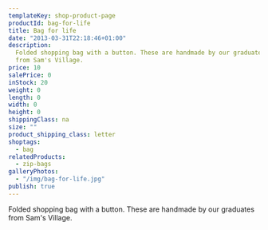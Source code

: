 ```yaml
---
templateKey: shop-product-page
productId: bag-for-life
title: Bag for life
date: "2013-03-31T22:18:46+01:00"
description:
  Folded shopping bag with a button. These are handmade by our graduates
  from Sam's Village.
price: 10
salePrice: 0
inStock: 20
weight: 0
length: 0
width: 0
height: 0
shippingClass: na
size: ""
product_shipping_class: letter
shoptags:
  - bag
relatedProducts:
  - zip-bags
galleryPhotos:
  - "/img/bag-for-life.jpg"
publish: true
---
```


Folded shopping bag with a button. These are handmade by our graduates from Sam's Village.
